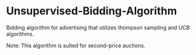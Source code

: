 # Unsupervised-Bidding-Algorithm
Bidding algorithm for advertising that utilizes thompson sampling and UCB algorithms.

Note: This algorithm is suited for second-price auctions.
